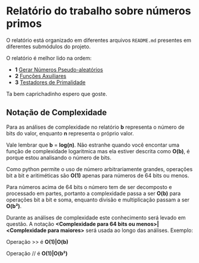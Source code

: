 # Relatório do trabalho sobre números primos

O relatório está organizado em diferentes arquivos `README.md` presentes em diferentes submódulos do projeto.

O relatório é melhor lido na ordem:

- **1** [Gerar Números Pseudo-aleatórios](https://github.com/bnmfw/Seguranca/blob/main/rng/README.md)
- **2** [Funções Axuiliares](https://github.com/bnmfw/Seguranca/blob/main/utils/README.md)
- **3** [Testadores de Primalidade](https://github.com/bnmfw/Seguranca/blob/main/primes/README.md)

Ta bem caprichadinho espero que goste.

## Notação de Complexidade

Para as análises de complexidade no relatório **b** representa o número de bits do valor, enquanto **n** representa o próprio valor.

Vale lembrar que **b** = **log(n)**. Não estranhe quando você encontar uma função de complexidade logaritmica mas ela estiver descrita como **O(b)**, é porque estou analisando o número de bits.

Como python permite o uso de número arbitrariamente grandes, operações bit a bit e aritiméticas são **O(1)** apenas para números de 64 bits ou menos.

Para números acima de 64 bits o número tem de ser decomposto e processado em partes, portanto a complexidade passa a ser **O(b)** para operações bit a bit e soma, enquanto divisão e multiplicação passam a ser **O(b²)**.

Durante as análises de complexidade este conhecimento será levado em questão. A notação **<Complexidade para 64 bits ou menos>|<Complexidade para maiores\>** será usada ao longo das análises. Exemplo:

Operação >> é **O(1)|O(b)**

Operação // é **O(1)|O(b²)**
